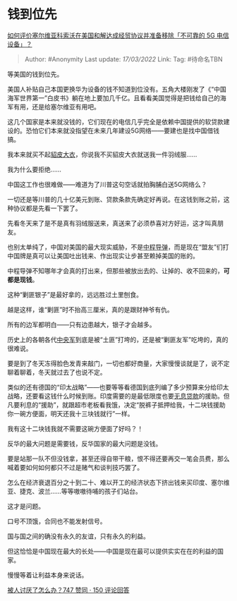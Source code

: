 # 钱到位先
[如何评价塞尔维亚科索沃在美国和解达成经贸协议并准备移除「不可靠的 5G 电信设备」？](https://www.zhihu.com/question/419493058/answer/1456989754)

> Author: #Anonymity
> Last update: *17/03/2022*
> Link:
> Tag: #待命名TBN

等美国的钱到位先。

美国人补贴自己本国更换华为设备的钱不知道到位没有。五角大楼刚发了《“中国海军世界第一”白皮书》躺在地上要加几千亿。且看看美国觉得是把钱给自己的海军有用，还是给塞尔维亚有用吧。

这几个国家是本来就没钱的，它们现在的电信几乎完全是依赖中国提供的软贷款建设的。恐怕它们本来就没指望在未来几年建设5G网络——要建也是找中国借钱搞。

我本来就买不起[貂皮大衣](https://www.zhihu.com/search?q=%E8%B2%82%E7%9A%AE%E5%A4%A7%E8%A1%A3&search_source=Entity&hybrid_search_source=Entity&hybrid_search_extra=%7B%22sourceType%22%3A%22answer%22%2C%22sourceId%22%3A1456989754%7D)，你说我不买貂皮大衣就送我一件羽绒服……

我为什么要拒绝……

中国这工作也很难做——难道为了川普这句空话就拍胸脯白送5G网络么？

一切还是等川普的几十亿美元到账、贷款条款先确定好再说。在这钱到账之前，这种协议都是先看一下罢了。

先看冬天来了是不是真有羽绒服送来，真送来了必须恭喜对方好运，这才叫真朋友。

也别太单纯了，中国对美国的最大现实威胁，不是[中程导弹](https://www.zhihu.com/search?q=%E4%B8%AD%E7%A8%8B%E5%AF%BC%E5%BC%B9&search_source=Entity&hybrid_search_source=Entity&hybrid_search_extra=%7B%22sourceType%22%3A%22answer%22%2C%22sourceId%22%3A1456989754%7D)，而是现在“盟友”们打中国牌是真可以让美国吐出钱来、作出现实让步甚至赖掉美国的账的。

中程导弹不知哪年才会真的打出来，但那些被放出去的、让掉的、收不回来的，**可都是现钱**。

这种“剿匪银子”是最好拿的，远远胜过土里刨食。

越是这样，谁“剿匪”时不抬高三厘米，真的是跟财神爷有仇。

所有的边军都明白——只有边患越大，银子才会越多。

历史上的各朝各代[中央军](https://www.zhihu.com/search?q=%E4%B8%AD%E5%A4%AE%E5%86%9B&search_source=Entity&hybrid_search_source=Entity&hybrid_search_extra=%7B%22sourceType%22%3A%22answer%22%2C%22sourceId%22%3A1456989754%7D)到底是被“土匪”打垮的，还是被“剿匪友军”吃垮的，真的很难说。

要是到了冬天冻得脸色发青来敲门，一切也都好商量，大家慢慢谈就是了，说不定聊着聊着，冬天就过去了也说不定。

类似的还有德国的“印太战略”——也要等等看德国到底列编了多少预算来分给印太战略，还要看这钱什么时候到账。印度需要的是最低限度也要[无息贷款](https://www.zhihu.com/search?q=%E6%97%A0%E6%81%AF%E8%B4%B7%E6%AC%BE&search_source=Entity&hybrid_search_source=Entity&hybrid_search_extra=%7B%22sourceType%22%3A%22answer%22%2C%22sourceId%22%3A1456989754%7D)的援助。但凡要利息的“援助”，就跟超市老板看我饿，决定“脱裤子抵押给我，十二块钱援助你一碗方便面，明天还我十三块钱就行”一样。

我有这十二块钱我就不需要这碗方便面了好吗？！

反华的最大问题是需要钱，反华国家的最大问题是没钱。

要是站那一队不但没钱拿，甚至还得自带干粮，恨不得还要再交一笔会员费，那么喊着要如何如何都只不过是赌气和谈判技巧罢了。

怎么在经济衰退百分之十到二十、难以开工的经济状态下挤出钱来买印度、塞尔维亚、捷克、波兰……等等嗷嗷待哺的孩子们站台。

这才是问题。

口号不顶饿，合同也不能发射信号。

国与国之间的确没有永久的友谊，只有永久的利益。

但这恰恰是中国现在最大的长处——中国是现在最可以提供实实在在的利益的国家。

慢慢等着让利益本身来说话。

[被人讨厌了怎么办？747 赞同 · 150 评论回答](https://www.zhihu.com/question/27870401/answer/1455622847)
